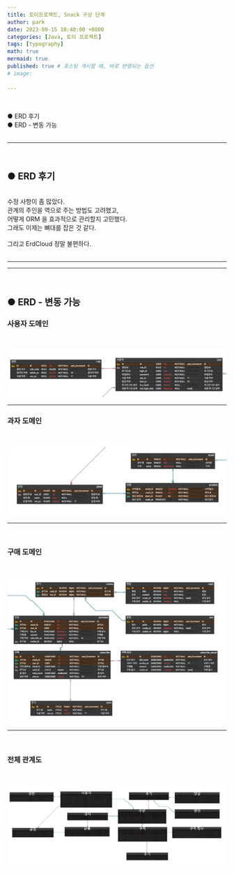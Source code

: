 ```yaml
---
title: 토이프로젝트, Snack 구상 단계
author: park
date: 2023-09-15 18:40:00 +0800
categories: [Java, 토이 프로젝트]
tags: [typography]
math: true
mermaid: true
published: true # 포스팅 개시할 때, 바로 반영되는 옵션
# image: 

---
```


<br>

● ERD 후기<br>
● ERD - 변동 가능<br>
<br>

---

<br>

##  ● ERD 후기

<br>
수정 사항이 좀 많았다.<br>
관계의 주인을 역으로 주는 방법도 고려했고, <br>
어떻게 ORM 을 효과적으로 관리할지 고민했다.<br>
그래도 이제는 뼈대를 잡은 것 같다.<br>
<br>
그리고 ErdCloud 정말 불편하다.<br>

<br>

---

---

<br>

## ● ERD - 변동 가능


### 사용자 도메인

<br>

![01](/assets/img/04.java/02.toyProjectSnack/01.jpg)<br>

---

### 과자 도메인

<br>

![02](/assets/img/04.java/02.toyProjectSnack/02.jpg)<br>

---

<br>

### 구매 도메인

<br>

![03](/assets/img/04.java/02.toyProjectSnack/03.jpg)<br>

---

<br>

### 전체 관계도

<br>

![04](/assets/img/04.java/02.toyProjectSnack/04.jpg)<br>

<br>
